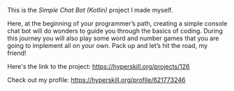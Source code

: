 This is the *Simple Chat Bot (Kotlin)* project I made myself.


<p>Here, at the beginning of your programmer’s path, creating a simple console chat bot will do wonders to guide you through the basics of coding. During this journey you will also play some word and number games that you are going to implement all on your own. Pack up and let’s hit the road, my friend!</p>

Here's the link to the project: https://hyperskill.org/projects/126

Check out my profile: https://hyperskill.org/profile/621773246